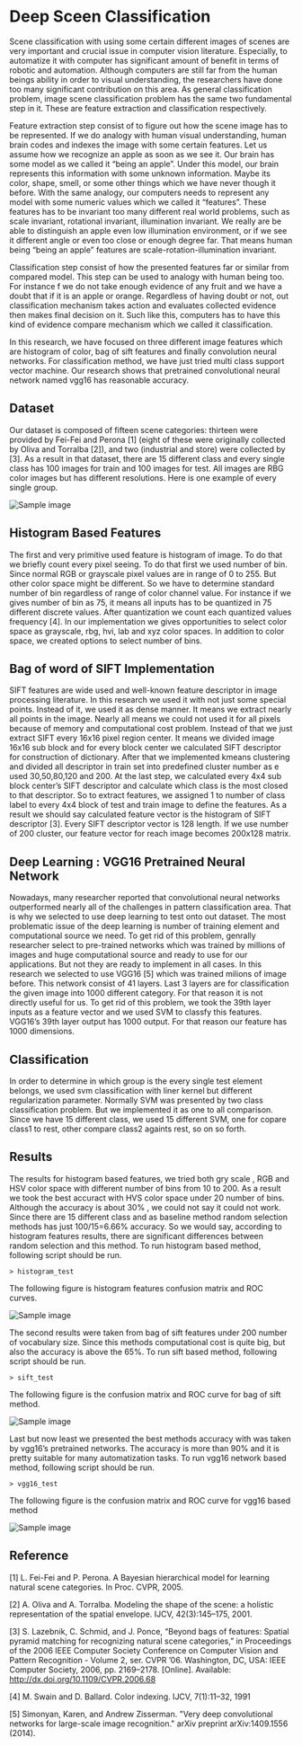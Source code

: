 
# Deep Sceen Classification

Scene classification with using some certain different images of scenes are very important and crucial issue in computer vision literature. Especially, to automatize it with computer has significant amount of benefit in terms of robotic and automation. Although computers are still far from the human beings ability in order to visual understanding, the researchers have done too many significant contribution on this area. As general classification problem, image scene classification problem has the same two fundamental step in it. These are feature extraction and classification respectively. 

Feature extraction step consist of to figure out how the scene image has to be represented. If we do analogy with human visual understanding, human brain codes and indexes the image with some certain features. Let us assume how we recognize an apple as soon as we see it. Our brain has some model as we called it “being an apple”. Under this model, our brain represents this information with some unknown information. Maybe its color, shape, smell, or some other things which we have never though it before. With the same analogy, our computers needs to represent any model with some numeric values which we called it “features”. These features has to be invariant too many different real world problems, such as scale invariant, rotational invariant, illumination invariant. We really are be able to distinguish an apple even low illumination environment, or if we see it different angle or even too close or enough degree far. That means human being “being an apple” features are scale-rotation-illumination invariant. 

Classification step consist of how the presented features far or similar from compared model. This step can be used to analogy with human being too. For instance f we do not take enough evidence of any fruit and we have a doubt that if it is an apple or orange. Regardless of having doubt or not, out classification mechanism takes action and evaluates collected evidence then makes final decision on it. Such like this, computers has to have this kind of evidence compare mechanism which we called it classification.

In this research, we have focused on three different image features which are histogram of color, bag of sift features and finally convolution neural networks. For classification method, we have just tried multi class support vector machine. Our research shows that pretrained convolutional neural network named vgg16 has reasonable accuracy.

## Dataset

Our dataset  is composed of fifteen scene categories: thirteen were provided by Fei-Fei and Perona [1] (eight of these were originally collected by Oliva and Torralba [2]), and two (industrial and store) were collected by [3]. As a result in that dataset, there are 15 different class and every single class has 100 images for train and 100 images for test. All images are RBG color images but has different resolutions. Here is one example of every single group.

![Sample image](Outputs/sampleinputs.bmp?raw=true "Title")

## Histogram Based Features

The first and very primitive used feature is histogram of image. To do that we briefly count every pixel seeing. To do that first we used number of bin. Since normal RGB or grayscale pixel values are in range of 0 to 255. But other color space might be different. So we have to determine standard number of bin regardless of range of color channel value. For instance if we gives number of bin as 75, it means all inputs has to be quantized in 75 different discrete values. After quantization we count each quantized values frequency [4]. In our implementation we gives opportunities to select color space as grayscale, rbg, hvi, lab and xyz color spaces. In addition to color space, we created options to select number of bins. 

## Bag of word of SIFT Implementation
 
SIFT features are wide used and well-known feature descriptor in image processing literature. In this research we used it with not just some special points. Instead of it, we used it as dense manner. It means we extract nearly all points in the image. Nearly all means we could not used it for all pixels because of memory and computational cost problem. Instead of that we just extract SIFT every 16x16 pixel region center. It means we divided image 16x16 sub block and for every block center we calculated SIFT descriptor for construction of dictionary. After that we implemented kmeans clustering and divided all descriptor in train set into predefined cluster number as e used 30,50,80,120 and 200. At the last step, we calculated every 4x4 sub block center’s SIFT descriptor and calculate which class is the most closed to that descriptor. So to extract features, we assigned 1 to number of class label to every 4x4 block of test and train image to define the features. As a result we should say calculated feature vector is the histogram of SIFT descriptor [3]. Every SIFT descriptor vector is 128 length. If we use number of 200 cluster, our feature vector for reach image becomes 200x128 matrix.

## Deep Learning : VGG16 Pretrained Neural Network

Nowadays, many researcher reported that convolutional neural networks outperformed nearly all of the challenges in pattern classification area. That is why we selected to use deep learning to test onto out dataset. The most problematic issue of the deep learning is number of training element and computational source we need. To get rid of this problem, genrally researcher select to pre-trained networks which was trained by millions of images and huge computational source and ready to use for our applications. But not they are ready to implement in all cases. In this research we selected to use VGG16 [5] which was trained milions of image before. This network consist of 41 layers. Last 3 layers are for classification the given image into 1000 different category. For that reason it is not directly useful for us. To get rid of this problem, we took the 39th layer inputs as a feature vector and we used SVM  to classfy this features. VGG16’s 39th layer output has 1000 output. For that reason our feature has 1000 dimensions.

## Classification

In order to determine in which group is the every single test element belongs, we used svm classification with liner kernel but different regularization parameter. Normally SVM was presented by two class classification problem. But we implemented it as one to all comparison. Since we have 15 different class, we used 15 different SVM, one for copare class1 to rest, other compare class2 againts rest, so on so forth.

## Results

The results for histogram based features, we tried both gry scale , RGB and HSV color space with different number of bins from 10 to 200. As a result we took the best accuract with HVS color space under 20 number of bins. Although the accuracy is about 30% , we could not say it could not work. Since there are 15 different class and as baseline method random selection methods has just 100/15=6.66% accuracy. So we would say, according to histogram features results, there are significant differences between random selection and this method. To run histogram based method, following script should be run.

```
> histogram_test
```
The following figure is histogram features confusion matrix and ROC curves.

![Sample image](Outputs/histcmat.bmp?raw=true "Title")

The second results were taken from bag of sift features under 200 number of vocabulary size. Since this methods computational cost is quite big, but also the accuracy is above the 65%. To run sift based method, following script should be run.

```
> sift_test
```
The following figure is the confusion matrix and ROC curve for bag of sift method.

![Sample image](Outputs/siftcmat.bmp?raw=true "Title")


Last but now least we presented the best methods accuracy with was taken by vgg16’s pretrained networks. The accuracy is more than 90% and it is pretty suitable for many automatization tasks. To run vgg16 network based method, following script should be run.

```
> vgg16_test
```
The following figure is the confusion matrix and ROC curve for vgg16 based method

![Sample image](Outputs/vggcmat.bmp?raw=true "Title")


## Reference ##
[1] L. Fei-Fei and P. Perona. A Bayesian hierarchical model for learning natural scene categories. In Proc. CVPR, 2005.

[2] A. Oliva and A. Torralba. Modeling the shape of the scene: a holistic representation of the spatial envelope. IJCV, 42(3):145–175, 2001.

[3] S. Lazebnik, C. Schmid, and J. Ponce, “Beyond bags of features: Spatial pyramid matching for recognizing natural scene categories,” in Proceedings of the 2006 IEEE Computer Society Conference on Computer Vision and Pattern Recognition - Volume 2, ser. CVPR ’06. Washington, DC, USA: IEEE Computer Society, 2006, pp. 2169–2178. [Online]. Available: http://dx.doi.org/10.1109/CVPR.2006.68

[4] M. Swain and D. Ballard. Color indexing. IJCV, 7(1):11–32, 1991

[5] Simonyan, Karen, and Andrew Zisserman. "Very deep convolutional networks for large-scale image recognition." arXiv preprint arXiv:1409.1556 (2014).

